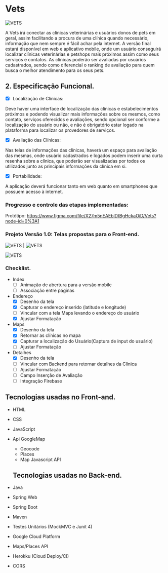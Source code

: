 # Vets

![VETS](imagem/foto1_capavets.png)

A Vets irá conectar as clínicas veterinárias e usuários donos de pets em geral, assim facilitando a procura de uma clínica quando necessário, informação que nem sempre é fácil achar pela internet.
A versão final estará disponível em web e aplicativo mobile, onde um usuário conseguirá localizar clínicas veterinárias e petshops mais próximos assim como seus serviços e contatos. As clínicas poderão ser
avaliadas por usuários cadastrados, sendo como diferencial o ranking de avaliação para quem busca o melhor atendimento para os seus pets.

## 2. Especificação Funcional.

- [X] Localização de Clínicas: 

Deve haver uma interface de localização das clínicas e
estabelecimentos próximos e podendo visualizar mais informações sobre os mesmos, como
contato, serviços oferecidos e avaliações, sendo opcional ser conforme a localização do usuário
ou não, e não é obrigatório estar logado na plataforma para localizar os provedores de serviços.

- [X] Avaliação das Clínicas:

Nas telas de informações das clínicas, haverá um espaço para avaliação das mesmas, onde usuário cadastrados e logados podem inserir uma curta resenha sobre a
clínica, que poderão ser visualizadas por todos os utilizados junto as principais informações da
clínica em si.

- [X] Portabilidade:

A aplicação deverá funcionar tanto em web quanto em smartphones que possuem acesso à internet.

### Progresso e controle das etapas implementadas: 


Protótipo:
https://www.figma.com/file/X27m5nEAEblDtBgHckaOiD/Vets?node-id=0%3A1

### Projeto Versão 1.0: Telas propostas para o Front-end.

![VETS](imagem/endereco.png) |  ![VETS](imagem/map.png) 

![VETS](imagem/detalhesClinica.png)

### Checklist.

- Index
    - [ ] Animação de abertura para a versão mobile
    - [ ] Associação entre páginas
- Endereço
    - [x] Desenho da tela
    - [x] Capturar o endereço inserido (latitude e longitude)
    - [ ] Vincular com a tela Maps levando o endereço do usuário
    - [x] Ajustar Formatação
 
- Maps
    - [x] Desenho da tela
    - [x] Retornar as clínicas no mapa
    - [x] Capturar a localização do Usuário(Captura de input do usuário)
    - [ ] Ajustar Formatação

- Detalhes
    - [x] Desenho da tela
    - [ ] Vincular com Backend para retornar detalhes da Clínica
    - [ ] Ajustar Formatação
    - [ ] Campo Inserção de Avaliação
    - [ ] Integração Firebase

## Tecnologias usadas no Front-and.  

- HTML
- CSS
- JavaScript
- Api GoogleMap
    - Geocode
    - Places
    - Map Javascript API

    ## Tecnologias usadas no Back-end.

- Java
- Spring Web
- Spring Boot
- Maven
- Testes Unitários (MockMVC e Junit 4)  
- Google Cloud Platform
- Maps/Places API
- Herokku (Cloud Deploy/CI)
- CORS
